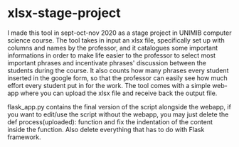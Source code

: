 # xlsx-stage-project
I made this tool in sept-oct-nov 2020 as a stage project in UNIMIB computer science course. The tool takes in input an xlsx file, specifically set up with columns and names by the professor, and it catalogues some important informations in order to make life easier to the professor to select most important phrases and incentivate phrases' discussion between the students during the course. It also counts how many phrases every student inserted in the google form, so that the professor can easily see how much effort every student put in for the work. The tool comes with a simple web-app where you can upload the xlsx file and receive back the output file.

flask_app.py contains the final version of the script alongside the webapp, if you want to edit/use the script without the webapp, you may just delete the def process(uploaded): function and fix the indentation of the content inside the function. Also delete everything that has to do with Flask framework.
